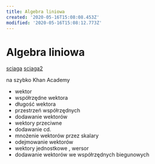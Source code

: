 ```yaml
---
title: Algebra liniowa
created: '2020-05-16T15:08:08.453Z'
modified: '2020-05-16T15:08:12.773Z'
---
```


# Algebra liniowa

[sciaga](http://matematyka.pisz.pl/strona/3423.html)
[sciaga2](https://www.matemaks.pl/wektory.html)

na szybko Khan Academy
* wektor
* współrzędne wektora
* długość wektora
* przestrzeń współrzędnych
* dodawanie wektorów
* wektory przeciwne
* dodawanie cd.
* mnożenie wektorów przez skalary
* odejmowanie wektorów
* wektory jednostkowe , wersor
* dodawanie wektorów we współrzędnych biegunowych
